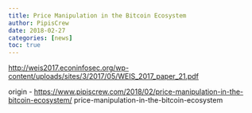 ```yaml
---
title: Price Manipulation in the Bitcoin Ecosystem
author: PipisCrew
date: 2018-02-27
categories: [news]
toc: true
---
```


http://weis2017.econinfosec.org/wp-content/uploads/sites/3/2017/05/WEIS_2017_paper_21.pdf

origin - https://www.pipiscrew.com/2018/02/price-manipulation-in-the-bitcoin-ecosystem/ price-manipulation-in-the-bitcoin-ecosystem